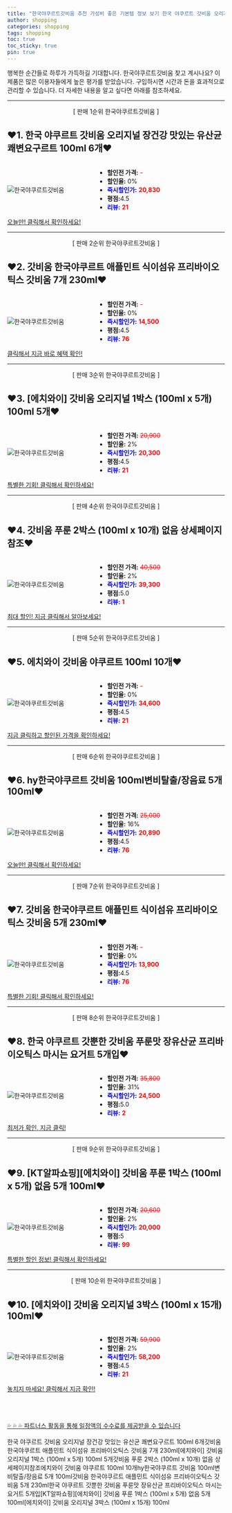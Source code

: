 ```yaml
---
title: "한국야쿠르트갓비움 추천 가성비 좋은 기본템 정보 보기 한국 야쿠르트 갓비움 오리지널 장건강"
author: shopping
categories: shopping
tags: shopping
toc: true
toc_sticky: true
pin: true
---
```

행복한 순간들로 하루가 가득하길 기대합니다. 한국야쿠르트갓비움 찾고 계시나요? 이 제품은 많은 이용자들에게 높은 평가를 받았습니다. 구입하시면 시간과 돈을 효과적으로 관리할 수 있습니다. 더 자세한 내용을 알고 싶다면 아래를 참조하세요.

---
<p class="toplist" style="margin: 0 auto; display: block; width: fit-content;">[ 판매 1순위 한국야쿠르트갓비움 ]</p>

<h2><strong>❤️1. 한국 야쿠르트 갓비움 오리지널 장건강 맛있는 유산균 쾌변요구르트 100ml 6개❤️</strong></h2>

<div style="display: flex; align-items: center;">
    <div style="flex: 0.4;">
        <img src="https://thumbnail6.coupangcdn.com/thumbnails/remote/230x230ex/image/vendor_inventory/e608/7812c2d0f1ebb89afee574c637074b81907db934d18f71d0ea8b6df83db3.png" alt="한국야쿠르트갓비움" style="max-width: 100%;">
    </div>
    <div style="flex: 0.6; margin-left: 10px;">
        <ul>
            <li><strong>할인전 가격:</strong> <del style="color: red;">-</del></li>
            <li><strong>할인율:</strong> 0%</li>
            <li><span style='color:blue'><strong>즉시할인가:</strong></span> <span style='color:red'><strong>20,830</strong></span></li>
            <li><strong>평점:</strong>4.5</li>
            <li><span style='color:blue'><strong>리뷰:</strong></span> <span style='color:red'><strong>21</strong></span></li>
        </ul>
    </div>
</div>
<div class="center">
    <a href="https://selin100587.github.io?lptag=AF9450613&subid=githubio&pageKey=8151395094&traceid=V0-153&itemId=23493275527&vendorItemId=90654106854" class="myButton">
        오늘만! 클릭해서 확인하세요!
    </a>
</div>


---
<p class="toplist" style="margin: 0 auto; display: block; width: fit-content;">[ 판매 2순위 한국야쿠르트갓비움 ]</p>

<h2><strong>❤️2. 갓비움 한국야쿠르트 애플민트 식이섬유 프리바이오틱스 갓비움 7개 230ml❤️</strong></h2>

<div style="display: flex; align-items: center;">
    <div style="flex: 0.4;">
        <img src="https://thumbnail8.coupangcdn.com/thumbnails/remote/230x230ex/image/vendor_inventory/5bfd/54a93b8d4fdc86c02f29b8da9071dd2de6d1ad8454f0e133d69904368546.png" alt="한국야쿠르트갓비움" style="max-width: 100%;">
    </div>
    <div style="flex: 0.6; margin-left: 10px;">
        <ul>
            <li><strong>할인전 가격:</strong> <del style="color: red;">-</del></li>
            <li><strong>할인율:</strong> 0%</li>
            <li><span style='color:blue'><strong>즉시할인가:</strong></span> <span style='color:red'><strong>14,500</strong></span></li>
            <li><strong>평점:</strong>4.5</li>
            <li><span style='color:blue'><strong>리뷰:</strong></span> <span style='color:red'><strong>76</strong></span></li>
        </ul>
    </div>
</div>
<div class="center">
    <a href="https://selin100587.github.io?lptag=AF9450613&subid=githubio&pageKey=8121335297&traceid=V0-153&itemId=23595721438&vendorItemId=90623884159" class="myButton">
        클릭해서 지금 바로 혜택 확인!
    </a>
</div>


---
<p class="toplist" style="margin: 0 auto; display: block; width: fit-content;">[ 판매 3순위 한국야쿠르트갓비움 ]</p>

<h2><strong>❤️3. [에치와이] 갓비움 오리지널 1박스 (100ml x 5개) 100ml 5개❤️</strong></h2>

<div style="display: flex; align-items: center;">
    <div style="flex: 0.4;">
        <img src="https://thumbnail8.coupangcdn.com/thumbnails/remote/230x230ex/image/vendor_inventory/28c3/3c8ebb485645453c819be1bc1f139f5409334660b0fde9ce355b026a75ff.jpg" alt="한국야쿠르트갓비움" style="max-width: 100%;">
    </div>
    <div style="flex: 0.6; margin-left: 10px;">
        <ul>
            <li><strong>할인전 가격:</strong> <del style="color: red;">20,900</del></li>
            <li><strong>할인율:</strong> 2%</li>
            <li><span style='color:blue'><strong>즉시할인가:</strong></span> <span style='color:red'><strong>20,300</strong></span></li>
            <li><strong>평점:</strong>4.5</li>
            <li><span style='color:blue'><strong>리뷰:</strong></span> <span style='color:red'><strong>21</strong></span></li>
        </ul>
    </div>
</div>
<div class="center">
    <a href="https://selin100587.github.io?lptag=AF9450613&subid=githubio&pageKey=8151395094&traceid=V0-153&itemId=23554301252&vendorItemId=90633911711" class="myButton">
        특별한 기회! 클릭해서 확인하세요!
    </a>
</div>


---
<p class="toplist" style="margin: 0 auto; display: block; width: fit-content;">[ 판매 4순위 한국야쿠르트갓비움 ]</p>

<h2><strong>❤️4. 갓비움 푸룬 2박스 (100ml x 10개) 없음 상세페이지참조❤️</strong></h2>

<div style="display: flex; align-items: center;">
    <div style="flex: 0.4;">
        <img src="https://thumbnail9.coupangcdn.com/thumbnails/remote/230x230ex/image/vendor_inventory/fb64/43a8b298f17d09cc35ee4f54419e4e45f884c061b4b33b855560175b5b34.jpg" alt="한국야쿠르트갓비움" style="max-width: 100%;">
    </div>
    <div style="flex: 0.6; margin-left: 10px;">
        <ul>
            <li><strong>할인전 가격:</strong> <del style="color: red;">40,500</del></li>
            <li><strong>할인율:</strong> 2%</li>
            <li><span style='color:blue'><strong>즉시할인가:</strong></span> <span style='color:red'><strong>39,300</strong></span></li>
            <li><strong>평점:</strong>5.0</li>
            <li><span style='color:blue'><strong>리뷰:</strong></span> <span style='color:red'><strong>1</strong></span></li>
        </ul>
    </div>
</div>
<div class="center">
    <a href="https://selin100587.github.io?lptag=AF9450613&subid=githubio&pageKey=8210067922&traceid=V0-153&itemId=23561677320&vendorItemId=90633911678" class="myButton">
        최대 할인! 지금 클릭해서 알아보세요!
    </a>
</div>


---
<p class="toplist" style="margin: 0 auto; display: block; width: fit-content;">[ 판매 5순위 한국야쿠르트갓비움 ]</p>

<h2><strong>❤️5. 에치와이 갓비움 야쿠르트 100ml 10개❤️</strong></h2>

<div style="display: flex; align-items: center;">
    <div style="flex: 0.4;">
        <img src="https://thumbnail9.coupangcdn.com/thumbnails/remote/230x230ex/image/0715_beverages_69k_b1/ab93/2cbc9aaee473cf04797e93b82fd9ca995eff8c71f97f33eb052f2fae1943.jpg" alt="한국야쿠르트갓비움" style="max-width: 100%;">
    </div>
    <div style="flex: 0.6; margin-left: 10px;">
        <ul>
            <li><strong>할인전 가격:</strong> <del style="color: red;">-</del></li>
            <li><strong>할인율:</strong> 0%</li>
            <li><span style='color:blue'><strong>즉시할인가:</strong></span> <span style='color:red'><strong>34,600</strong></span></li>
            <li><strong>평점:</strong>4.5</li>
            <li><span style='color:blue'><strong>리뷰:</strong></span> <span style='color:red'><strong>21</strong></span></li>
        </ul>
    </div>
</div>
<div class="center">
    <a href="https://selin100587.github.io?lptag=AF9450613&subid=githubio&pageKey=8151395094&traceid=V0-153&itemId=22710989810&vendorItemId=90654106862" class="myButton">
        지금 클릭하고 할인된 가격을 확인하세요!
    </a>
</div>


---
<p class="toplist" style="margin: 0 auto; display: block; width: fit-content;">[ 판매 6순위 한국야쿠르트갓비움 ]</p>

<h2><strong>❤️6. hy한국야쿠르트 갓비움 100ml변비탈출/장음료 5개 100ml❤️</strong></h2>

<div style="display: flex; align-items: center;">
    <div style="flex: 0.4;">
        <img src="https://thumbnail9.coupangcdn.com/thumbnails/remote/230x230ex/image/vendor_inventory/978d/bc978973e8bc42727653d6ab945cc2ea9481097978e2b957f797ae8283ba.jpg" alt="한국야쿠르트갓비움" style="max-width: 100%;">
    </div>
    <div style="flex: 0.6; margin-left: 10px;">
        <ul>
            <li><strong>할인전 가격:</strong> <del style="color: red;">25,000</del></li>
            <li><strong>할인율:</strong> 16%</li>
            <li><span style='color:blue'><strong>즉시할인가:</strong></span> <span style='color:red'><strong>20,890</strong></span></li>
            <li><strong>평점:</strong>4.5</li>
            <li><span style='color:blue'><strong>리뷰:</strong></span> <span style='color:red'><strong>76</strong></span></li>
        </ul>
    </div>
</div>
<div class="center">
    <a href="https://selin100587.github.io?lptag=AF9450613&subid=githubio&pageKey=8121335297&traceid=V0-153&itemId=21559219469&vendorItemId=88611786467" class="myButton">
        오늘만! 클릭해서 확인하세요!
    </a>
</div>


---
<p class="toplist" style="margin: 0 auto; display: block; width: fit-content;">[ 판매 7순위 한국야쿠르트갓비움 ]</p>

<h2><strong>❤️7. 갓비움 한국야쿠르트 애플민트 식이섬유 프리바이오틱스 갓비움 5개 230ml❤️</strong></h2>

<div style="display: flex; align-items: center;">
    <div style="flex: 0.4;">
        <img src="https://thumbnail8.coupangcdn.com/thumbnails/remote/230x230ex/image/vendor_inventory/5bfd/54a93b8d4fdc86c02f29b8da9071dd2de6d1ad8454f0e133d69904368546.png" alt="한국야쿠르트갓비움" style="max-width: 100%;">
    </div>
    <div style="flex: 0.6; margin-left: 10px;">
        <ul>
            <li><strong>할인전 가격:</strong> <del style="color: red;">-</del></li>
            <li><strong>할인율:</strong> 0%</li>
            <li><span style='color:blue'><strong>즉시할인가:</strong></span> <span style='color:red'><strong>13,900</strong></span></li>
            <li><strong>평점:</strong>4.5</li>
            <li><span style='color:blue'><strong>리뷰:</strong></span> <span style='color:red'><strong>76</strong></span></li>
        </ul>
    </div>
</div>
<div class="center">
    <a href="https://selin100587.github.io?lptag=AF9450613&subid=githubio&pageKey=8121335297&traceid=V0-153&itemId=23595721445&vendorItemId=90623869080" class="myButton">
        특별한 기회! 클릭해서 확인하세요!
    </a>
</div>


---
<p class="toplist" style="margin: 0 auto; display: block; width: fit-content;">[ 판매 8순위 한국야쿠르트갓비움 ]</p>

<h2><strong>❤️8. 한국 야쿠르트 갓뿐한 갓비움 푸룬맛 장유산균 프리바이오틱스 마시는 요거트 5개입❤️</strong></h2>

<div style="display: flex; align-items: center;">
    <div style="flex: 0.4;">
        <img src="https://thumbnail6.coupangcdn.com/thumbnails/remote/230x230ex/image/vendor_inventory/7b26/ef393b5d5ffdad4d5c78ee225ed91e6b11c0a55d59f3015e3dadfca71939.jpg" alt="한국야쿠르트갓비움" style="max-width: 100%;">
    </div>
    <div style="flex: 0.6; margin-left: 10px;">
        <ul>
            <li><strong>할인전 가격:</strong> <del style="color: red;">35,800</del></li>
            <li><strong>할인율:</strong> 31%</li>
            <li><span style='color:blue'><strong>즉시할인가:</strong></span> <span style='color:red'><strong>24,500</strong></span></li>
            <li><strong>평점:</strong>5.0</li>
            <li><span style='color:blue'><strong>리뷰:</strong></span> <span style='color:red'><strong>2</strong></span></li>
        </ul>
    </div>
</div>
<div class="center">
    <a href="https://selin100587.github.io?lptag=AF9450613&subid=githubio&pageKey=8151432663&traceid=V0-153&itemId=23490632795&vendorItemId=90517106279" class="myButton">
        최저가 확인, 지금 클릭!
    </a>
</div>


---
<p class="toplist" style="margin: 0 auto; display: block; width: fit-content;">[ 판매 9순위 한국야쿠르트갓비움 ]</p>

<h2><strong>❤️9. [KT알파쇼핑][에치와이] 갓비움 푸룬 1박스 (100ml x 5개) 없음 5개 100ml❤️</strong></h2>

<div style="display: flex; align-items: center;">
    <div style="flex: 0.4;">
        <img src="https://thumbnail9.coupangcdn.com/thumbnails/remote/230x230ex/image/vendor_inventory/fb64/43a8b298f17d09cc35ee4f54419e4e45f884c061b4b33b855560175b5b34.jpg" alt="한국야쿠르트갓비움" style="max-width: 100%;">
    </div>
    <div style="flex: 0.6; margin-left: 10px;">
        <ul>
            <li><strong>할인전 가격:</strong> <del style="color: red;">20,600</del></li>
            <li><strong>할인율:</strong> 2%</li>
            <li><span style='color:blue'><strong>즉시할인가:</strong></span> <span style='color:red'><strong>20,000</strong></span></li>
            <li><strong>평점:</strong>5</li>
            <li><span style='color:blue'><strong>리뷰:</strong></span> <span style='color:red'><strong>99</strong></span></li>
        </ul>
    </div>
</div>
<div class="center">
    <a href="https://selin100587.github.io?lptag=AF9450613&subid=githubio&pageKey=8210067935&traceid=V0-153&itemId=23561677391&vendorItemId=90633911727" class="myButton">
        특별한 할인 정보! 클릭해서 확인하세요!
    </a>
</div>


---
<p class="toplist" style="margin: 0 auto; display: block; width: fit-content;">[ 판매 10순위 한국야쿠르트갓비움 ]</p>

<h2><strong>❤️10. [에치와이] 갓비움 오리지널 3박스 (100ml x 15개) 100ml❤️</strong></h2>

<div style="display: flex; align-items: center;">
    <div style="flex: 0.4;">
        <img src="https://thumbnail8.coupangcdn.com/thumbnails/remote/230x230ex/image/vendor_inventory/28c3/3c8ebb485645453c819be1bc1f139f5409334660b0fde9ce355b026a75ff.jpg" alt="한국야쿠르트갓비움" style="max-width: 100%;">
    </div>
    <div style="flex: 0.6; margin-left: 10px;">
        <ul>
            <li><strong>할인전 가격:</strong> <del style="color: red;">59,900</del></li>
            <li><strong>할인율:</strong> 2%</li>
            <li><span style='color:blue'><strong>즉시할인가:</strong></span> <span style='color:red'><strong>58,200</strong></span></li>
            <li><strong>평점:</strong>4.5</li>
            <li><span style='color:blue'><strong>리뷰:</strong></span> <span style='color:red'><strong>21</strong></span></li>
        </ul>
    </div>
</div>
<div class="center">
    <a href="https://selin100587.github.io?lptag=AF9450613&subid=githubio&pageKey=8151395094&traceid=V0-153&itemId=23554363765&vendorItemId=90633911694" class="myButton">
        놓치지 마세요! 클릭해서 지금 확인!
    </a>
</div>

<br><br><br>[💦 💦 💦 파트너스 활동을 통해 일정액의 수수료를 제공받을 수 있습니다](https://link.coupang.com/a/bcpT2c)<br><br>한국 야쿠르트 갓비움 오리지널 장건강 맛있는 유산균 쾌변요구르트 100ml 6개갓비움 한국야쿠르트 애플민트 식이섬유 프리바이오틱스 갓비움 7개 230ml[에치와이] 갓비움 오리지널 1박스 (100ml x 5개) 100ml 5개갓비움 푸룬 2박스 (100ml x 10개) 없음 상세페이지참조에치와이 갓비움 야쿠르트 100ml 10개hy한국야쿠르트 갓비움 100ml변비탈출/장음료 5개 100ml갓비움 한국야쿠르트 애플민트 식이섬유 프리바이오틱스 갓비움 5개 230ml한국 야쿠르트 갓뿐한 갓비움 푸룬맛 장유산균 프리바이오틱스 마시는 요거트 5개입[KT알파쇼핑][에치와이] 갓비움 푸룬 1박스 (100ml x 5개) 없음 5개 100ml[에치와이] 갓비움 오리지널 3박스 (100ml x 15개) 100ml